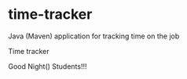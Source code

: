 # time-tracker
Java (Maven) application for tracking time on the job

Time tracker

Good Night() Students!!!
